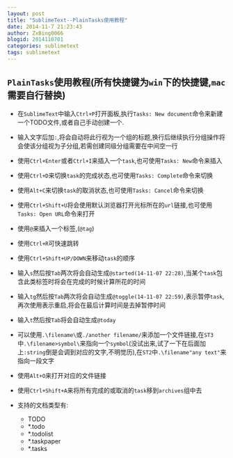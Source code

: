 ```yaml
---
layout: post
title: "SublimeText--PlainTasks使用教程"
date: 2014-11-7 21:23:43
author: ZxBing0066
blogid: 2014110701
categories: sublimetext
tags: sublimetext
---
```


## `PlainTasks`使用教程(所有快捷键为`win`下的快捷键,`mac`需要自行替换)

* 在`SublimeText`中输入`Ctrl+P`打开面板,执行`Tasks: New document`命令来新建一个TODO文件,或者自己手动创建一个.

* 输入文字后加`:`,将会自动将此行视为一个组的标题,换行后继续执行分组操作将会使该分组视为子分组,若需创建同级分组需要在中间空一行

* 使用`Ctrl+Enter`或者`Ctrl+I`来插入一个`task`,也可使用`Tasks: New`命令来插入

* 使用`Ctrl+D`来切换`task`的完成状态,也可使用`Tasks: Complete`命令来切换

* 使用`Alt+C`来切换`task`的取消状态,也可使用`Tasks: Cancel`命令来切换

* 使用`Ctrl+Shift+U`将会使用默认浏览器打开光标所在的`url`链接,也可使用`Tasks: Open URL`命令来打开

* 使用`@`来插入一个标签,(`@tag`)

* 使用`Ctrl+R`可快速跳转

* 使用`Ctrl+Shift+UP/DOWN`来移动`task`的顺序

* 输入`s`然后按`Tab`两次将会自动生成`@started(14-11-07 22:28)`,当某个`task`包含此类标签时将会在完成的时候计算所花的时间

* 输入`tg`然后按`Tab`两次将会自动生成`@toggle(14-11-07 22:59)`,表示暂停`task`,再次使用表示重启,将会在最后计算时间是去掉暂停时间

* 输入`t`然后按`Tab`将会自动生成`@today`

* 可以使用`.\filename\`或`./another filename/`来添加一个文件链接,在`ST3`中`.\filename>symbol\`来指向一个`symbol`(没试出来,试了一下在后面加上`:string`倒是会调到对应的文字,不明觉历),在`ST2`中`.\filename"any text"`来指向一段文字

* 使用`Alt+O`来打开对应的文件链接

* 使用`Ctrl+Shift+A`来将所有完成的或取消的`task`移到`archives`组中去

* 支持的文档类型有:
    * TODO
    * *.todo
    * *.todolist
    * *.taskpaper
    * *.tasks
